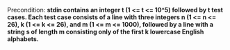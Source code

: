 Precondition: **stdin contains an integer t (1 <= t <= 10^5) followed by t test cases. Each test case consists of a line with three integers n (1 <= n <= 26), k (1 <= k <= 26), and m (1 <= m <= 1000), followed by a line with a string s of length m consisting only of the first k lowercase English alphabets.**